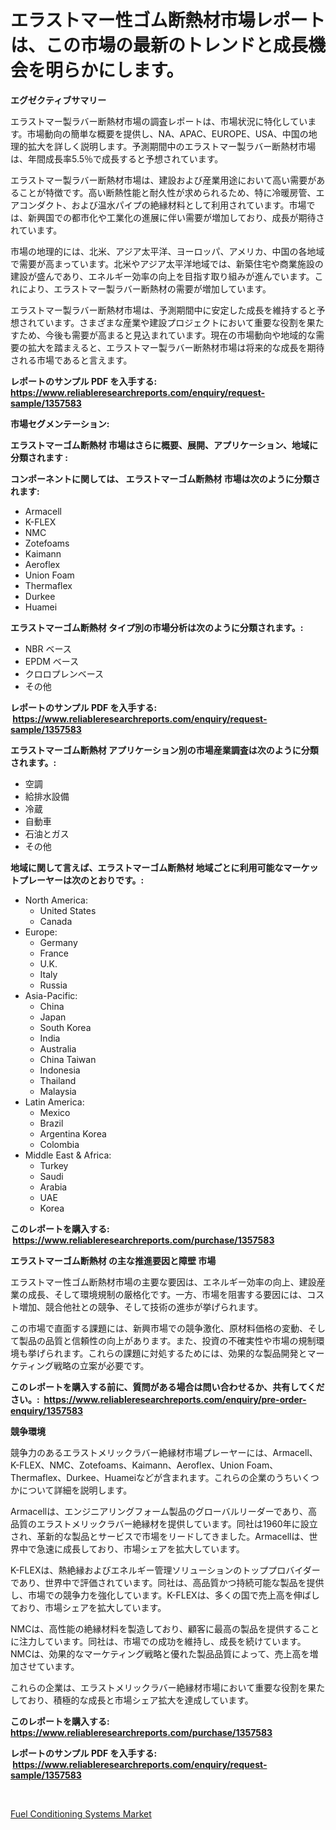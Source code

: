 <p><h1>エラストマー性ゴム断熱材市場レポートは、この市場の最新のトレンドと成長機会を明らかにします。</h1></p><p><strong>エグゼクティブサマリー</strong></p>
<p><p>エラストマー製ラバー断熱材市場の調査レポートは、市場状況に特化しています。市場動向の簡単な概要を提供し、NA、APAC、EUROPE、USA、中国の地理的拡大を詳しく説明します。予測期間中のエラストマー製ラバー断熱材市場は、年間成長率5.5％で成長すると予想されています。</p><p>エラストマー製ラバー断熱材市場は、建設および産業用途において高い需要があることが特徴です。高い断熱性能と耐久性が求められるため、特に冷暖房管、エアコンダクト、および温水パイプの絶縁材料として利用されています。市場では、新興国での都市化や工業化の進展に伴い需要が増加しており、成長が期待されています。</p><p>市場の地理的には、北米、アジア太平洋、ヨーロッパ、アメリカ、中国の各地域で需要が高まっています。北米やアジア太平洋地域では、新築住宅や商業施設の建設が盛んであり、エネルギー効率の向上を目指す取り組みが進んでいます。これにより、エラストマー製ラバー断熱材の需要が増加しています。</p><p>エラストマー製ラバー断熱材市場は、予測期間中に安定した成長を維持すると予想されています。さまざまな産業や建設プロジェクトにおいて重要な役割を果たすため、今後も需要が高まると見込まれています。現在の市場動向や地域的な需要の拡大を踏まえると、エラストマー製ラバー断熱材市場は将来的な成長を期待される市場であると言えます。</p></p>
<p><strong>レポートのサンプル PDF を入手する: <a href="https://www.reliableresearchreports.com/enquiry/request-sample/1357583">https://www.reliableresearchreports.com/enquiry/request-sample/1357583</a></strong></p>
<p><strong>市場セグメンテーション:</strong></p>
<p><strong> エラストマーゴム断熱材 市場はさらに概要、展開、アプリケーション、地域に分類されます :</strong></p>
<p><strong>コンポーネントに関しては、 エラストマーゴム断熱材 市場は次のように分類されます: &nbsp;</strong></p>
<p><ul><li>Armacell</li><li>K-FLEX</li><li>NMC</li><li>Zotefoams</li><li>Kaimann</li><li>Aeroflex</li><li>Union Foam</li><li>Thermaflex</li><li>Durkee</li><li>Huamei</li></ul></p>
<p><strong> エラストマーゴム断熱材 タイプ別の市場分析は次のように分類されます。:</strong></p>
<p><ul><li>NBR ベース</li><li>EPDM ベース</li><li>クロロプレンベース</li><li>その他</li></ul></p>
<p><strong>レポートのサンプル PDF を入手する: &nbsp;<a href="https://www.reliableresearchreports.com/enquiry/request-sample/1357583">https://www.reliableresearchreports.com/enquiry/request-sample/1357583</a></strong></p>
<p><strong> エラストマーゴム断熱材 アプリケーション別の市場産業調査は次のように分類されます。:</strong></p>
<p><ul><li>空調</li><li>給排水設備</li><li>冷蔵</li><li>自動車</li><li>石油とガス</li><li>その他</li></ul></p>
<p><strong>地域に関して言えば、エラストマーゴム断熱材 地域ごとに利用可能なマーケットプレーヤーは次のとおりです。:</strong></p>
<p><ul>
    <li>
        North America:
        <ul>
            <li>United States</li>
            <li>Canada</li>
        </ul>
    </li>
    <li>
        Europe:
        <ul>
            <li>Germany</li>
            <li>France</li>
            <li>U.K.</li>
            <li>Italy</li>
            <li>Russia</li>
        </ul>
    </li>
    <li>
        Asia-Pacific:
        <ul>
            <li>China</li>
            <li>Japan</li>
            <li>South Korea</li>
            <li>India</li>
            <li>Australia</li>
            <li>China Taiwan</li>
            <li>Indonesia</li>
            <li>Thailand</li>
            <li>Malaysia</li>
        </ul>
    </li>
    <li>
        Latin America:
        <ul>
            <li>Mexico</li>
            <li>Brazil</li>
            <li>Argentina Korea</li>
            <li>Colombia</li>
        </ul>
    </li>
    <li>
        Middle East & Africa:
        <ul>
            <li>Turkey</li>
            <li>Saudi</li>
            <li>Arabia</li>
            <li>UAE</li>
            <li>Korea</li>
        </ul>
    </li>
    </ul></p>
<p><strong>このレポートを購入する: &nbsp;<a href="https://www.reliableresearchreports.com/purchase/1357583">https://www.reliableresearchreports.com/purchase/1357583</a></strong></p>
<p><strong>エラストマーゴム断熱材 の主な推進要因と障壁 市場</strong></p>
<p><p>エラストマー性ゴム断熱材市場の主要な要因は、エネルギー効率の向上、建設産業の成長、そして環境規制の厳格化です。一方、市場を阻害する要因には、コスト増加、競合他社との競争、そして技術の進歩が挙げられます。</p><p>この市場で直面する課題には、新興市場での競争激化、原材料価格の変動、そして製品の品質と信頼性の向上があります。また、投資の不確実性や市場の規制環境も挙げられます。これらの課題に対処するためには、効果的な製品開発とマーケティング戦略の立案が必要です。</p></p>
<p><strong>このレポートを購入する前に、質問がある場合は問い合わせるか、共有してください。:&nbsp; <a href="https://www.reliableresearchreports.com/enquiry/pre-order-enquiry/1357583">https://www.reliableresearchreports.com/enquiry/pre-order-enquiry/1357583</a></strong></p>
<p><strong>競争環境</strong></p>
<p><p>競争力のあるエラストメリックラバー絶縁材市場プレーヤーには、Armacell、K-FLEX、NMC、Zotefoams、Kaimann、Aeroflex、Union Foam、Thermaflex、Durkee、Huameiなどが含まれます。これらの企業のうちいくつかについて詳細を説明します。</p><p>Armacellは、エンジニアリングフォーム製品のグローバルリーダーであり、高品質のエラストメリックラバー絶縁材を提供しています。同社は1960年に設立され、革新的な製品とサービスで市場をリードしてきました。Armacellは、世界中で急速に成長しており、市場シェアを拡大しています。</p><p>K-FLEXは、熱絶縁およびエネルギー管理ソリューションのトッププロバイダーであり、世界中で評価されています。同社は、高品質かつ持続可能な製品を提供し、市場での競争力を強化しています。K-FLEXは、多くの国で売上高を伸ばしており、市場シェアを拡大しています。</p><p>NMCは、高性能の絶縁材料を製造しており、顧客に最高の製品を提供することに注力しています。同社は、市場での成功を維持し、成長を続けています。NMCは、効果的なマーケティング戦略と優れた製品品質によって、売上高を増加させています。</p><p>これらの企業は、エラストメリックラバー絶縁材市場において重要な役割を果たしており、積極的な成長と市場シェア拡大を達成しています。</p></p>
<p><strong>このレポートを購入する: &nbsp; <a href="https://www.reliableresearchreports.com/purchase/1357583">https://www.reliableresearchreports.com/purchase/1357583</a></strong></p>
<p><strong>レポートのサンプル PDF を入手する: &nbsp;<a href="https://www.reliableresearchreports.com/enquiry/request-sample/1357583">https://www.reliableresearchreports.com/enquiry/request-sample/1357583</a></strong><strong></strong></p>
<p>&nbsp;</p>
<p><p><a href="https://metal-farmhouse-e95.notion.site/Fuel-Conditioning-Systems-Market-Size-Focuses-on-Market-Dynamics-In-Depth-Analysis-and-Future-Proje-a13d3434fd034c57adaa00dd463223f2">Fuel Conditioning Systems Market</a></p></p>